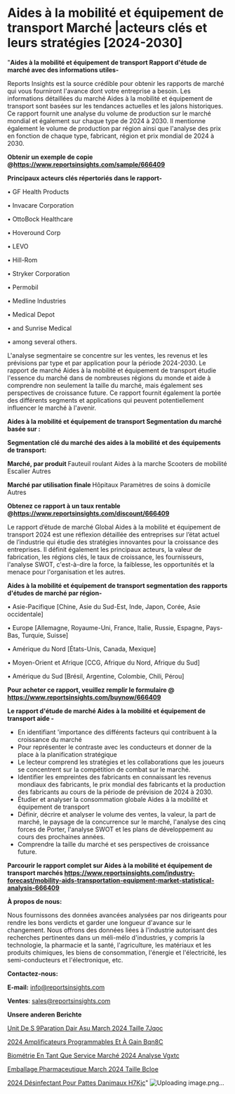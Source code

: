 # Aides à la mobilité et équipement de transport Marché |acteurs clés et leurs stratégies [2024-2030]

"<strong>Aides à la mobilité et équipement de transport Rapport d'étude de marché avec des informations utiles-</strong>

Reports Insights est la source crédible pour obtenir les rapports de marché qui vous fourniront l'avance dont votre entreprise a besoin. Les informations détaillées du marché Aides à la mobilité et équipement de transport sont basées sur les tendances actuelles et les jalons historiques. Ce rapport fournit une analyse du volume de production sur le marché mondial et également sur chaque type de 2024 à 2030. Il mentionne également le volume de production par région ainsi que l'analyse des prix en fonction de chaque type, fabricant, région et prix mondial de 2024 à 2030.

<strong><b>Obtenir un exemple de copie @</b></strong><a href=https://www.reportsinsights.com/sample/666409><strong><b>https://www.reportsinsights.com/sample/666409</b></strong></a>

<b>Principaux acteurs clés répertoriés dans le rapport-</b>

<b> </b>• GF Health Products

• Invacare Corporation

• OttoBock Healthcare

• Hoveround Corp

• LEVO

• Hill-Rom

• Stryker Corporation

• Permobil

• Medline Industries

• Medical Depot

• and Sunrise Medical

• among several others.

L'analyse segmentaire se concentre sur les ventes, les revenus et les prévisions par type et par application pour la période 2024-2030. Le rapport de marché Aides à la mobilité et équipement de transport étudie l'essence du marché dans de nombreuses régions du monde et aide à comprendre non seulement la taille du marché, mais également ses perspectives de croissance future. Ce rapport fournit également la portée des différents segments et applications qui peuvent potentiellement influencer le marché à l'avenir.

<strong>Aides à la mobilité et équipement de transport Segmentation du marché basée sur :</strong>

<strong> Segmentation clé du marché des aides à la mobilité et des équipements de transport: </strong>

<strong> Marché, par produit </strong>
Fauteuil roulant
Aides à la marche
Scooters de mobilité
Escalier
Autres

<strong> Marché par utilisation finale </strong>
Hôpitaux
Paramètres de soins à domicile
Autres

<strong><b>Obtenez ce rapport à un taux rentable @</b></strong><a href=https://www.reportsinsights.com/discount/666409><strong><b>https://www.reportsinsights.com/discount/666409</b></strong></a>

Le rapport d’étude de marché Global Aides à la mobilité et équipement de transport 2024 est une réflexion détaillée des entreprises sur l’état actuel de l’industrie qui étudie des stratégies innovantes pour la croissance des entreprises. Il définit également les principaux acteurs, la valeur de fabrication, les régions clés, le taux de croissance, les fournisseurs, l'analyse SWOT, c'est-à-dire la force, la faiblesse, les opportunités et la menace pour l'organisation et les autres.

<strong>Aides à la mobilité et équipement de transport segmentation des rapports d'études de marché par région-</strong>

• Asie-Pacifique [Chine, Asie du Sud-Est, Inde, Japon, Corée, Asie occidentale]

• Europe [Allemagne, Royaume-Uni, France, Italie, Russie, Espagne, Pays-Bas, Turquie, Suisse]

• Amérique du Nord [États-Unis, Canada, Mexique]

• Moyen-Orient et Afrique [CCG, Afrique du Nord, Afrique du Sud]

• Amérique du Sud [Brésil, Argentine, Colombie, Chili, Pérou]

<strong>Pour acheter ce rapport, veuillez remplir le formulaire @   <a href=https://www.reportsinsights.com/buynow/666409>https://www.reportsinsights.com/buynow/666409</a></strong>

<strong>Le rapport d'étude de marché Aides à la mobilité et équipement de transport aide -</strong>
<ul>
  <li>En identifiant 'importance des différents facteurs qui contribuent à la croissance du marché</li>
  <li>Pour représenter le contraste avec les conducteurs et donner de la place à la planification stratégique</li>
  <li>Le lecteur comprend les stratégies et les collaborations que les joueurs se concentrent sur la compétition de combat sur le marché.</li>
  <li>Identifier les empreintes des fabricants en connaissant les revenus mondiaux des fabricants, le prix mondial des fabricants et la production des fabricants au cours de la période de prévision de 2024 à 2030.</li>
  <li>Étudier et analyser la consommation globale Aides à la mobilité et équipement de transport</li>
  <li>Définir, décrire et analyser le volume des ventes, la valeur, la part de marché, le paysage de la concurrence sur le marché, l'analyse des cinq forces de Porter, l'analyse SWOT et les plans de développement au cours des prochaines années.</li>
  <li>Comprendre la taille du marché et ses perspectives de croissance future.</li>
</ul>

<strong>Parcourir le rapport complet sur Aides à la mobilité et équipement de transport marchés <a href=https://www.reportsinsights.com/industry-forecast/mobility-aids-transportation-equipment-market-statistical-analysis-666409>https://www.reportsinsights.com/industry-forecast/mobility-aids-transportation-equipment-market-statistical-analysis-666409</a></strong>

<strong>À propos de nous:</strong>

Nous fournissons des données avancées analysées par nos dirigeants pour rendre les bons verdicts et garder une longueur d'avance sur le changement. Nous offrons des données liées à l'industrie autorisant des recherches pertinentes dans un méli-mélo d'industries, y compris la technologie, la pharmacie et la santé, l'agriculture, les matériaux et les produits chimiques, les biens de consommation, l'énergie et l'électricité, les semi-conducteurs et l'électronique, etc.

<strong>Contactez-nous:</strong>

<strong>E-mail:</strong> <a href=mailto:info@reportsinsights.com>info@reportsinsights.com</a>

<strong>Ventes</strong>: <a href=mailto:sales@reportsinsights.com>sales@reportsinsights.com</a>

<strong>Unsere anderen Berichte</strong>

<a href=https://www.linkedin.com/pulse/unit%C3%A9-de-s%C3%A9paration-dair-asu-march%C3%A9-2024-taille-7jqoc/>Unit De S 9Paration Dair Asu March 2024 Taille 7Jqoc</a>

<a href=https://www.linkedin.com/pulse/2024-amplificateurs-programmables-et-à-gain-bqn8c/>2024 Amplificateurs Programmables Et À Gain Bqn8C</a>

<a href=https://www.linkedin.com/pulse/biométrie-en-tant-que-service-marché-2024-analyse-vgxtc/>Biométrie En Tant Que Service Marché 2024 Analyse Vgxtc</a>

<a href=https://www.linkedin.com/pulse/emballage-pharmaceutique-march%C3%A9-2024-taille-bcloe/>Emballage Pharmaceutique March 2024 Taille Bcloe</a>

<a href=https://www.linkedin.com/pulse/2024-désinfectant-pour-pattes-danimaux-h7kjc/>2024 Désinfectant Pour Pattes Danimaux H7Kjc</a>"
![Uploading image.png…]()
